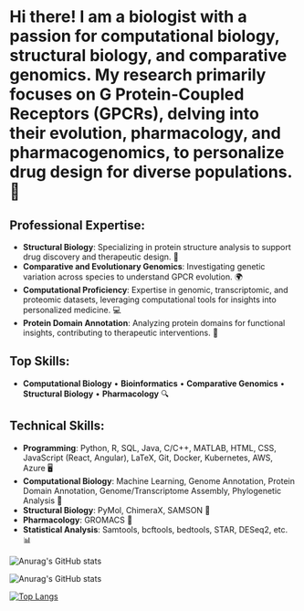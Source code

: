 # Hi there! I am a biologist with a passion for computational biology, structural biology, and comparative genomics. My research primarily focuses on G Protein-Coupled Receptors (GPCRs), delving into their evolution, pharmacology, and pharmacogenomics, to personalize drug design for diverse populations. 🌱

## Professional Expertise:
- **Structural Biology**: Specializing in protein structure analysis to support drug discovery and therapeutic design. 🔬
- **Comparative and Evolutionary Genomics**: Investigating genetic variation across species to understand GPCR evolution. 🌍
- **Computational Proficiency**: Expertise in genomic, transcriptomic, and proteomic datasets, leveraging computational tools for insights into personalized medicine. 💻
- **Protein Domain Annotation**: Analyzing protein domains for functional insights, contributing to therapeutic interventions. 🧩

## Top Skills:
- **Computational Biology** • **Bioinformatics** • **Comparative Genomics** • **Structural Biology** • **Pharmacology** 🔍

## Technical Skills:
- **Programming**: Python, R, SQL, Java, C/C++, MATLAB, HTML, CSS, JavaScript (React, Angular), LaTeX, Git, Docker, Kubernetes, AWS, Azure 🖥️
- **Computational Biology**: Machine Learning, Genome Annotation, Protein Domain Annotation, Genome/Transcriptome Assembly, Phylogenetic Analysis 🔬
- **Structural Biology**: PyMol, ChimeraX, SAMSON 🧬
- **Pharmacology**: GROMACS 💊
- **Statistical Analysis**: Samtools, bcftools, bedtools, STAR, DESeq2, etc. 📊

![Anurag's GitHub stats](https://github-readme-stats.vercel.app/api?username=anuraghazra&show_icons=true)


![Anurag's GitHub stats](https://github-readme-stats.vercel.app/api?username=RohanNathHERE&show_icons=true&theme=transparent)

[![Top Langs](https://github-readme-stats.vercel.app/api/top-langs/?username=RohanNathHERE&layout=donut-vertical)](https://github.com/anuraghazra/github-readme-stats)
